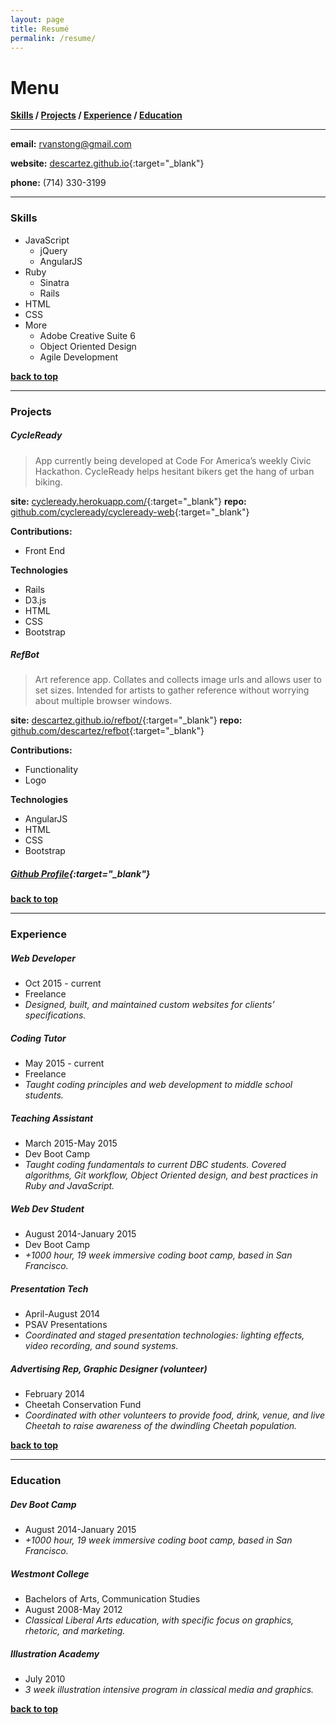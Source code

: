 ```yaml
---
layout: page
title: Resumé
permalink: /resume/
---
```


# Menu

**[Skills](#skills) / [Projects](#projects) / [Experience](#experience) / [Education](#education)**

-------

**email:** rvanstong@gmail.com

**website:** [descartez.github.io](http://descartez.github.io){:target="_blank"}

**phone:** (714) 330-3199

-------

### Skills

- JavaScript
    - jQuery
    - AngularJS
- Ruby
    - Sinatra
    - Rails
- HTML
- CSS
- More
    - Adobe Creative Suite 6
    - Object Oriented Design
    - Agile Development

**[back to top](#menu)**

-------

### Projects

##### CycleReady
> App currently being developed at Code For America’s weekly Civic Hackathon. CycleReady helps hesitant bikers get the hang of urban biking.

**site:** [cycleready.herokuapp.com/](http://cycleready.herokuapp.com/){:target="_blank"}
**repo:** [github.com/cycleready/cycleready-web](https://github.com/cycleready/cycleready-web){:target="_blank"}

**Contributions:**

- Front End

**Technologies**

- Rails
- D3.js
- HTML
- CSS
- Bootstrap

##### RefBot
> Art reference app. Collates and collects image urls and allows user to set sizes. Intended for artists to gather reference without worrying about multiple browser windows.

**site:** [descartez.github.io/refbot/](http://descartez.github.io/refbot/){:target="_blank"}
**repo:** [github.com/descartez/refbot](https://github.com/descartez/refbot){:target="_blank"}

**Contributions:**

- Functionality
- Logo

**Technologies**

- AngularJS
- HTML
- CSS
- Bootstrap

##### [Github Profile](https://github.com/descartez/){:target="_blank"}

**[back to top](#menu)**

-------

### Experience

##### _Web Developer_
- Oct 2015 - current
- Freelance
- _Designed, built, and maintained custom websites for clients’ specifications._

##### _Coding Tutor_
- May 2015 - current
- Freelance
- _Taught coding principles and web development to middle school students._

##### _Teaching Assistant_
- March 2015-May 2015
- Dev Boot Camp
- _Taught coding fundamentals to current DBC students. Covered algorithms, Git workflow, Object Oriented design, and best practices in Ruby and JavaScript._

##### _Web Dev Student_
-  August 2014-January 2015
- Dev Boot Camp
- _+1000 hour, 19 week immersive coding boot camp, based in San Francisco._

##### _Presentation Tech_
- April-August 2014
- PSAV Presentations
- _Coordinated and staged presentation technologies: lighting effects, video recording, and sound systems._

##### _Advertising Rep, Graphic Designer (volunteer)_
- February 2014
- Cheetah Conservation Fund
- _Coordinated with other volunteers to provide food, drink, venue, and live Cheetah to raise awareness of the dwindling Cheetah population._

**[back to top](#menu)**

-------

### Education

##### _Dev Boot Camp_
- August 2014-January 2015
- _+1000 hour, 19 week immersive coding boot camp, based in San Francisco._

##### _Westmont College_
- Bachelors of Arts, Communication Studies
- August 2008-May 2012
- _Classical Liberal Arts education, with specific focus on graphics, rhetoric, and marketing._

##### _Illustration Academy_
- July 2010
- _3 week illustration intensive program in classical media and graphics._

**[back to top](#menu)**

